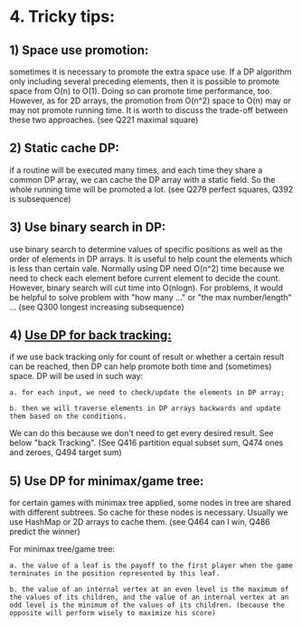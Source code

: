 # 4. Tricky tips:

## 1) Space use promotion: 

sometimes it is necessary to promote the extra space use. If a DP algorithm only including several preceding elements, then it is possible to promote space from O(n) to O(1). Doing so can promote time performance, too. However, as for 2D arrays, the promotion from O(n^2) space to O(n) may or may not promote running time. It is worth to discuss the trade-off between these two approaches. (see Q221 maximal square)

## 2) Static cache DP: 

if a routine will be executed many times, and each time they share a common DP array, we can cache the DP array with a static field. So the whole running time will be promoted a lot. (see Q279 perfect squares, Q392 is subsequence)

## 3) Use binary search in DP: 

use binary search to determine values of specific positions as well as the order of elements in DP arrays. It is useful to help count the elements which is less than certain vale. Normally using DP need O(n^2) time because we need to check each element before current element to decide the count. However, binary search will cut time into O(nlogn). For problems, it would be helpful to solve problem with "how many ..." or "the max number/length" ... (see Q300 longest increasing subsequence)
	
## 4) [Use DP for back tracking:](DP_for_backTracking/README.md)

if we use back tracking only for count of result or whether a certain result can be reached, then DP can help promote both time and (sometimes) space. DP will be used in such way: 

    a. for each input, we need to check/update the elements in DP array; 

    b. then we will traverse elements in DP arrays backwards and update them based on the conditions.

We can do this because we don't need to get every desired result. See below "back Tracking". (See Q416 partition equal subset sum, Q474 ones and zeroes, Q494 target sum)

## 5) Use DP for minimax/game tree: 

for certain games with minimax tree applied, some nodes in tree are shared with different subtrees. So cache for these nodes is necessary. Usually we use HashMap or 2D arrays to cache them. (see Q464 can I win, Q486 predict the winner) 

For minimax tree/game tree:

    a. the value of a leaf is the payoff to the first player when the game terminates in the position represented by this leaf.

    b. the value of an internal vertex at an even level is the maximum of the values of its children, and the value of an internal vertex at an odd level is the minimum of the values of its children. (because the opposite will perform wisely to maximize his score)
